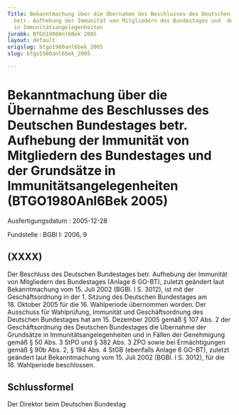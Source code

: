 ```yaml
---
Title: Bekanntmachung über die Übernahme des Beschlusses des Deutschen  Bundestages
  betr. Aufhebung der Immunität von Mitgliedern des Bundestages und  der Grundsätze
  in Immunitätsangelegenheiten
jurabk: BTGO1980Anl6Bek 2005
layout: default
origslug: btgo1980anl6bek_2005
slug: btgo1980anl6bek_2005

---
```


# Bekanntmachung über die Übernahme des Beschlusses des Deutschen  Bundestages betr. Aufhebung der Immunität von Mitgliedern des Bundestages und  der Grundsätze in Immunitätsangelegenheiten (BTGO1980Anl6Bek 2005)

Ausfertigungsdatum
:   2005-12-28

Fundstelle
:   BGBl I: 2006, 9



## (XXXX)

Der Beschluss des Deutschen Bundestages betr. Aufhebung der Immunität
von Mitgliedern des Bundestages (Anlage 6 GO-BT), zuletzt geändert
laut Bekanntmachung vom 15. Juli 2002 (BGBl. I S. 3012), ist mit der
Geschäftsordnung in der 1. Sitzung des Deutschen Bundestages am
18\. Oktober 2005 für die 16. Wahlperiode übernommen worden.
Der Ausschuss für Wahlprüfung, Immunität und Geschäftsordnung des
Deutschen Bundestages hat am 15. Dezember 2005 gemäß § 107 Abs. 2 der
Geschäftsordnung des Deutschen Bundestages die Übernahme der
Grundsätze in Immunitätsangelegenheiten und in Fällen der Genehmigung
gemäß § 50 Abs. 3 StPO und § 382 Abs. 3 ZPO sowie bei Ermächtigungen
gemäß § 90b Abs. 2, § 194 Abs. 4 StGB (ebenfalls Anlage 6 GO-BT),
zuletzt geändert laut Bekanntmachung vom 15. Juli 2002 (BGBl. I
S. 3012), für die 16. Wahlperiode beschlossen.


## Schlussformel

Der Direktor beim Deutschen Bundestag

